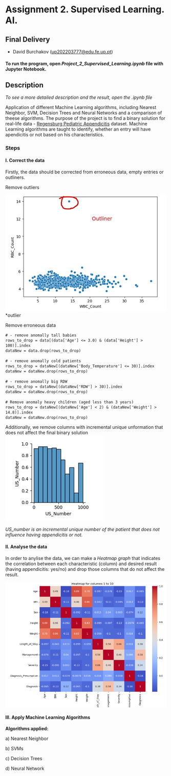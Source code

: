 # Assignment 2. Supervised Learning. AI.

## Final Delivery

- David Burchakov (up202203777@edu.fe.up.pt)

#### To run the program, open *Project_2_Supervised_Learning.ipynb* file with Jupyter Notebook.

## Description

*To see a more detailed description and the result, open the .ipynb file*


Application of different Machine Learning algorithms, including Nearest Neighbor, SVM, Decision Trees and Neural Networks and a comparison of theese algorithms. The purpose of the project is to find a binary solution for real-life data - 
[Regensburg Pediatric Appendicitis](https://zenodo.org/records/7711412) dataset. 
Machine Learning algorithms are taught to identify, whether an entry will have apendicitis or not based on his characteristics.

### Steps

#### I. Correct the data
Firstly, the data should be corrected from erroneous data, empty entries or outliners.

Remove outliers

![outliner](docs/outliner.png)
*outlier

Remove erroneous data
~~~~
# - remove anomally tall babies
rows_to_drop = data[(data['Age'] <= 3.0) & (data['Height'] > 100)].index
dataNew = data.drop(rows_to_drop)

# - remove anomally cold patients
rows_to_drop = dataNew[(dataNew['Body_Temperature'] <= 30)].index
dataNew = dataNew.drop(rows_to_drop)

# - remove anomally big RDW
rows_to_drop = dataNew[(dataNew['RDW'] > 30)].index
dataNew = dataNew.drop(rows_to_drop)

# Remove anomaly heavy children (aged less than 3 years)
rows_to_drop = dataNew[(dataNew['Age'] < 2) & (dataNew['Weight'] > 14.8)].index
dataNew = dataNew.drop(rows_to_drop)
~~~~

Additionally, we remove columns with incremental unique unformation that does not affect the final binary solution
![US_number](docs/US_number.png)

*US_number is an incremental unique number of the patient that does not influence having appendicitis or not.*

#### II. Analyse the data

In order to anylise the data, we can make a *Heatmap graph* that indicates the correlation between each characteristic (column) 
and desired result (having appendicitis: yes/no) and drop those columns that do not affect the result.

![heatmap](docs/heatmap.png)


#### III. Apply Machine Learning Algorithms

**Algorithms applied:**

a) Nearest Neighbor

b) SVMs

c) Decision Trees

d) Neural Network
